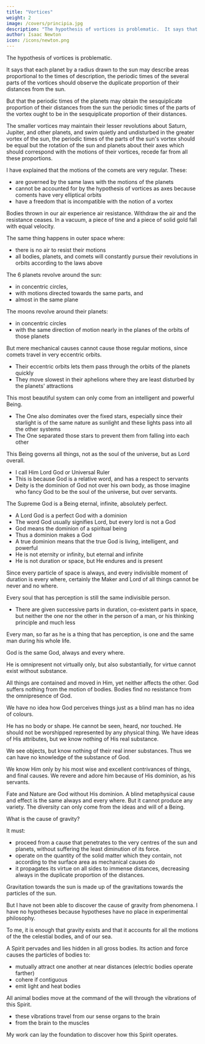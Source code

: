 ```yaml
---
title: "Vortices"
weight: 2
image: /covers/principia.jpg
description: "The hypothesis of vortices is problematic.  It says that each planet by a radius drawn to the sun may describe areas proportional to the times of description, the periodic times of the several parts of the vortices should observe the duplicate proportion of their distances from the sun"
author: Isaac Newton
icon: /icons/newton.png
---
```




The hypothesis of vortices is problematic. 

It says that each planet by a radius drawn to the sun may describe areas proportional to the times of description, the periodic times of the several parts of the vortices should observe the duplicate proportion of their distances from the sun. 

But that the periodic times of the planets may obtain the sesquiplicate proportion of their distances from the sun the periodic times of the parts of the vortex ought to be in the sesquiplicate proportion of their distances.

The smaller vortices may maintain their lesser revolutions about Saturn, Jupiter, and other planets, and swim quietly and undisturbed in the greater vortex of the sun, the periodic times of the parts of the sun's vortex should be equal but the rotation of the sun and planets about their axes which should correspond with the motions of their vortices, recede far from all these proportions.

I have explained that the motions of the comets are very regular. These:
- are governed by the same laws with the motions of the planets
- cannot be accounted for by the hypothesis of vortices as axes because coments have very elliptical orbits
- have a freedom that is incompatible with the notion of a vortex

Bodies thrown in our air experience air resistance. Withdraw the air and the resistance ceases. In a vacuum, a piece of tine and a piece of solid gold fall with equal velocity. 

The same thing happens in outer space where:
- there is no air to resist their motions
- all bodies, planets, and comets will constantly pursue their revolutions in orbits according to the laws above


<!-- though these bodies may, indeed, persevere in their orbits by the mere laws
of gravity, yet they could by no means have at first derived the
regular
position of the orbits themselves from those laws. -->

The 6 planets revolve around the sun:
- in concentric circles,
- with motions directed towards the same parts, and
- almost in the same plane

The moons revolve around their planets:
- in concentric circles
- with the same direction of motion nearly in the planes of the orbits of those planets


But mere mechanical causes cannot cause those regular motions, since comets travel in very eccentric orbits.
- Their eccentric orbits lets them pass through the orbits of the planets quickly
- They move slowest in their aphelions where they are least disturbed by the planets' attractions

This most beautiful system can only come from an intelligent and powerful Being. 
- The One also dominates over the fixed stars, especially since their starlight is of the same nature as sunlight and these lights pass into all the other systems
- The One separated those stars to prevent them from falling into each other

This Being governs all things, not as the soul of the universe, but as Lord overall. 
- I call Him Lord God or Universal Ruler
- This is because God is a relative word, and has a respect to servants
- Deity is the dominion of God not over his own body, as those imagine who fancy God to be the soul of the universe, but over servants. 

The Supreme God is a Being eternal, infinite, absolutely perfect. 
- A Lord God is a perfect God with a dominion
- The word God usually signifies Lord, but every lord is not a God
- God means the dominion of a spiritual being
- Thus a dominion makes a God
- A true dominion means that the true God is living, intelligent, and powerful
- He is not eternity or infinity, but eternal and infinite
- He is not duration or space, but He endures and is present

<!-- Since every -->
<!-- Lord God for we say, my God, your God, the God of Israel, the God of
Gods, and Lord of Lords but we do not say, my Eternal, your Eternal.
the Eternal of Israd the Eternal of Gods; we do not say, my Infinite, o? -->

<!-- and by existing always and every where, he consti -->

Since every particle of space is always, and every indivisible moment of duration is every where, certainly the Maker and Lord of all things cannot be never and no where. 

Every soul that has perception is still the same indivisible person. 
- There are given successive parts in duration, co-existent parts in space, but neither the one nor the
other in the person of a man, or his thinking principle and much less

<!-- can they be found in the thinking substance of God. -->

Every man, so far as he is a thing that has perception, is one and the same man during his whole life. 

God is the same God, always and every where.

He is omnipresent not virtually only, but also substantially, for virtue cannot exist without substance.

All things are contained and moved in Him, yet neither affects the other. God suffers nothing from the motion of bodies. Bodies find no resistance from the omnipresence of God. 


We have no idea how God perceives things just as a blind man has no idea of colours. 


<!-- It is allowed by all that the Supreme God exists
nipresence of God.
and
the
same necessity he exists always and every where.
necessarily
by Whence
also
he
is all
similar, all eye, all ear, all brain, all arm, all power
and to act but in a manner not at all human,
to perceive, to understand,
;
at all corporeal, in a manner utterly unknown to us. -->


<!-- *
Dr. Pocock derives the Latin word Deus from the Arabic du (in the oblique case tit).
which signifies Lord. And in this sense princes are called gods, Psal. Ixxxii. ver. 6; and
John x. ver. 35. And Moses is called a god to his brother Aaron, and a god to Pharaoh,
(Exod. iv. ver. 16 and vii. ver. 1). And in the same sense the souls of dead princes were
formerly, by the Heathens, culled gods, but falsely, because of their want of dominion.
This was the opinion of the Ancients. So Pythagoras, in Cicer. de Nat. Deor. lib. i
t
Philo
Thafes, Anaxagoras, Virgil, Georg. lib. iv. ver. 220; and ^Eneid, lib. vi. ver. 721.
Aratu$, in his Phaenom. at the beginning. So also the
Allegor, at the beginning of lib. i.
Mo
sacred writers as St. Paul, Acts, xvii. ver 27, 28. St. John s Gosp. chap. xiv. ver. 2.
tet, in Dent. iv. ver. 39; and x ver. 14.
David, Psal. cxxxix. ver. 7, 8, 9. Solomon, 1

Kings, viii. ver. 27. Job, xxii. ver. 12, 13, 14. Jeremiah, xxiii. ver. 23, 24. The Idolaters
supposed the sun, moon, and stars, the souls of men, and other parts of the world, to be
parts of the Supreme God, and therefore to be worshipped but erroneously.

which the all-wise God perceives and understands all things.  -->



He has no body or shape. He cannot be seen, heard, nor touched. He should not be worshipped represented by any physical thing. We have ideas of His attributes, but we know nothing of His real substance. 

We see objects, but know nothing of their real inner  substances. Thus we can have no knowledge of the substance of God. 

We know Him only by his most wise and excellent contrivances of things, and final causes. We revere and adore him because of His dominion, as his servants.

Fate and Nature are God without His dominion. A blind metaphysical cause and effect is the same always and every where. But it cannot produce any variety. The diversity can only come from the ideas and will of a Being. 
<!--  
as 
;
causes, is nothing else but
sity,
which
is
All that diversity of natural things which we find
suited to different times and places could arise from nothing but the ideas
and will of a Being necessarily existing. But, by way of allegory, God
no variety of things.
is
said to see, to speak, to laugh, to love, to hate, to desire, to give, to re
work, to build for all
ceive, to rejoice, to be angry, to fight, to frame, to
;
God
are taken from the ways of mankind by a certain
And
similitude, which, though not perfect, has some likeness, however.
thus much concerning God to discourse of whom from the appearances
our notions of
;
of things, does certainly belong to Natural Philosophy. -->

What is the cause of gravity?

It must:
<!-- Hitherto we have explained the phenomena of the heavens and of our
sea by the power of gravity, but have not yet assigned the cause of this
This is certain, that it must --> 
- proceed from a cause that penetrates to the very centres of the sun and planets, without suffering the least diminution of its force. 
- operate on the quantity of the solid matter which they contain, not according to the surface area as mechanical causes do
- it propagates its virtue on all sides to immense distances, decreasing always in the duplicate proportion of the distances.

Gravitation towards the sun is made up of the gravitations towards the particles of the sun.

<!-- It also decreases accurately in the duplicate proportion of the distances MS far as
the orb of Saturn, as evidently appears from the quiescence of the aphe

nay, and even to the remotest aphelions of the comets,
are also quiescent. -->


But I have not been able to discover the cause of gravity from phenomena. I have no hypotheses because hypotheses have no place in experimental philosophy. 

<!-- for whatever is not deduced
be called an hypothesis
from the phenomena
and hypotheses, whether metaphysical 01
whether
of
occult
physical,
qualities or mechanical, have no place in experimental philosophy.

In this philosophy particular propositions are
phenomena, and afterwards rendered general by induc
was that the impenetrability, the mobility, and the impul
inferred from the
tion.
Thus
it
sive force of bodies,
discovered.
And
and the laws of motion and of gravitation, were
enough that gravity does really exist, and act
to us it is
according to the laws which we have explained, and abundantly serves to
account for all the motions of 
 -->

To me, it is enough that gravity exists and that it accounts for all the motions of the the celestial bodies, and of our sea. 


A Spirit pervades and lies hidden in all gross bodies. Its action and force causes the particles of bodies to:
- mutually attract one another at near distances (electric bodies operate farther)
- cohere if contiguous
- emit light and heat bodies

All animal bodies move at the command of the will through the vibrations of this Spirit. 
- these vibrations travel from our sense organs to the brain
- from the brain to the muscles

My work can lay the foundation to discover how this Spirit operates.

<!-- And now we might add something
concerning a certain most subtle
hid in all gross bodies by the force and
action of which Spirit the particles of bodies mutually attract one another
and electric bodies operate to
at near distances, and cohere, if contiguous
Spirit which pervades and
lies
;
;
greater distances, as well repelling as attracting the neighbouring corpus
and light is emitted, reflected, refracted, inflected, and heats bodies
cles
;
and
all
sensation
is excited,
and the members of animal bodies move
;
at the
command
of the will, namely, by the vibrations of this Spirit, mutually
propagated along the solid filaments of the nerves, from the outward or
to the brain, and from the brain into the muscles.
But these
are things that cannot be explained in few words, nor are we furnished
with that sufficiency of experiments which is required to an accurate deter
gans of sense
mination and demonstration of the laws by which this electric and Spirit operates. -->